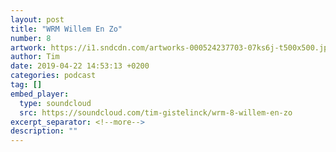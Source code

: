 ```yaml
---
layout: post
title: "WRM Willem En Zo"
number: 8
artwork: https://i1.sndcdn.com/artworks-000524237703-07ks6j-t500x500.jpg
author: Tim
date: 2019-04-22 14:53:13 +0200
categories: podcast
tag: []
embed_player:
  type: soundcloud
  src: https://soundcloud.com/tim-gistelinck/wrm-8-willem-en-zo
excerpt_separator: <!--more-->
description: ""
---
```


